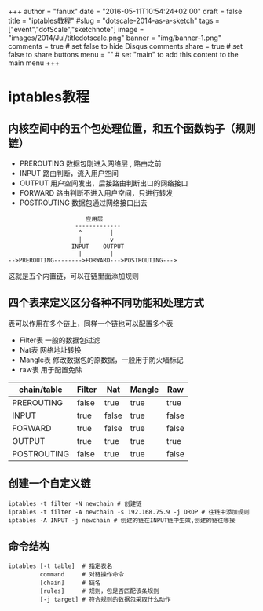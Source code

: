 +++
author = "fanux"
date = "2016-05-11T10:54:24+02:00"
draft = false
title = "iptables教程"
#slug = "dotscale-2014-as-a-sketch"
tags = ["event","dotScale","sketchnote"]
image = "images/2014/Jul/titledotscale.png"
banner = "img/banner-1.png"
comments = true     # set false to hide Disqus comments
share = true        # set false to share buttons
menu = ""           # set "main" to add this content to the main menu
+++

# iptables教程

## 内核空间中的五个包处理位置，和五个函数钩子（规则链）
* PREROUTING 数据包刚进入网络层 , 路由之前
* INPUT 路由判断，流入用户空间
* OUTPUT 用户空间发出，后接路由判断出口的网络接口
* FORWARD 路由判断不进入用户空间，只进行转发
* POSTROUTING 数据包通过网络接口出去
<!--more-->

```
                      应用层
                   -------------
                    ^        |
                    |        v
                  INPUT    OUTPUT
                    |        |
-->PREROUTING-------->FORWARD--->POSTROUTING---> 
```
这就是五个内置链，可以在链里面添加规则

## 四个表来定义区分各种不同功能和处理方式
表可以作用在多个链上，同样一个链也可以配置多个表

* Filter表 一般的数据包过滤
* Nat表 网络地址转换
* Mangle表 修改数据包的原数据，一般用于防火墙标记
* raw表 用于配置免除

chain/table|Filter | Nat | Mangle | Raw
-----------|-------|-----|--------|---
PREROUTING | false | true| true   | true
INPUT      | true  | false| true  | false
FORWARD    |true   | false| true  |false
OUTPUT     |true   |true  |true   |true
POSTROUTING |false | true|true    |false

## 创建一个自定义链
```
iptables -t filter -N newchain # 创建链
iptables -t filter -A newchain -s 192.168.75.9 -j DROP # 往链中添加规则
iptables -A INPUT -j newchain # 创建的链在INPUT链中生效,创建的链往哪接
```

## 命令结构
```
iptables [-t table]  # 指定表名
         command     # 对链操作命令
         [chain]     # 链名
         [rules]     # 规则，包是否匹配该条规则
         [-j target] # 符合规则的数据包采取什么动作
```

